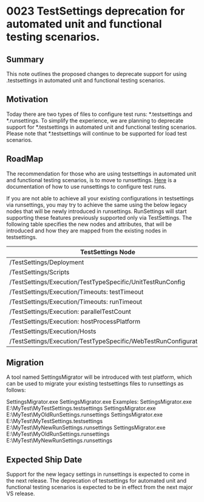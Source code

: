 # 0023 TestSettings deprecation for automated unit and functional testing scenarios.

## Summary

This note outlines the proposed changes to deprecate support for using .testsettings in automated unit and functional testing scenarios.

## Motivation

Today there are two types of files to configure test runs: *.testsettings and *.runsettings. To simplify the experience, we are planning to deprecate support for *.testsettings in automated unit and functional testing scenarios.
Please note that *.testsettings will continue to be supported for load test scenarios.

## RoadMap

The recommendation for those who are using testsettings in automated unit and functional testing scenarios, is to move to runsettings. [Here](http://aka.ms/runsettings) is a documentation of how to use runsettings to configure test runs.

If you are not able to achieve all your existing configurations in testsettings via runsettings, you may try to achieve the same using the below legacy nodes that will be newly introduced in runsettings.
RunSettings will start supporting these features previously supported only via TestSettings. The following table specifies the new nodes and attributes, that will be introduced and how they are mapped from the existing nodes in testsettings.

| TestSettings Node                                                   | RunSettings Node                                                           |
|---------------------------------------------------------------------|----------------------------------------------------------------------------|
|/TestSettings/Deployment                                             |/RunSettings/LegacySettings/Deployment                                      |
|/TestSettings/Scripts                                                |/RunSettings/LegacySettings/Scripts                                         |
|/TestSettings/Execution/TestTypeSpecific/UnitTestRunConfig           |/RunSettings/LegacySettings/Execution/TestTypeSpecific/UnitTestRunConfig    |
|/TestSettings/Execution/Timeouts: testTimeout                        |/RunSettings/LegacySettings/Execution/Timeouts: testTimeout                 |
|/TestSettings/Execution/Timeouts: runTimeout                         |/RunSettings/RunConfiguration/TestSessionTimeout                            |
|/TestSettings/Execution: parallelTestCount                           |/RunSettings/LegacySettings/Execution: parallelTestCount                    |
|/TestSettings/Execution: hostProcessPlatform                         |/RunSettings/LegacySettings/Execution: hostProcessPlatform                  |
|/TestSettings/Execution/Hosts                                        |/RunSettings/LegacySettings/Execution/Hosts                                 |
|/TestSettings/Execution/TestTypeSpecific/WebTestRunConfiguration     |/RunSettings/WebTestRunConfiguration                                        |

## Migration

A tool named SettingsMigrator will be introduced with test platform, which can be used to migrate your existing testsettings files to runsettings as follows:

SettingsMigrator.exe <Full path to testsettings file or runsettings file to be migrated>
SettingsMigrator.exe <Full path to testsettings file or runsettings file to be migrated> <Full path to runsettings file to be created>
Examples:
SettingsMigrator.exe  E:\MyTest\MyTestSettings.testsettings
SettingsMigrator.exe  E:\MyTest\MyOldRunSettings.runsettings
SettingsMigrator.exe  E:\MyTest\MyTestSettings.testsettings E:\MyTest\MyNewRunSettings.runsettings
SettingsMigrator.exe  E:\MyTest\MyOldRunSettings.runsettings E:\MyTest\MyNewRunSettings.runsettings

## Expected Ship Date

Support for the new legacy settings in runsettings is expected to come in the next release. The deprecation of testsettings for automated unit and functional testing scenarios is expected to be in effect from the next major VS release.